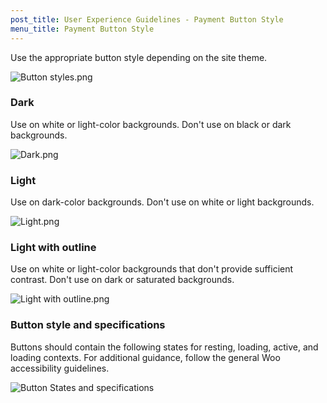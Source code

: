 ```yaml
---
post_title: User Experience Guidelines - Payment Button Style
menu_title: Payment Button Style
---
```


Use the appropriate button style depending on the site theme.

![Button styles.png](https://developer.woocommerce.com/docs/wp-content/uploads/sites/3/2024/01/Button-styles.png)

### Dark

Use on white or light-color backgrounds. Don't use on black or dark backgrounds.

![Dark.png](https://developer.woocommerce.com/docs/wp-content/uploads/sites/3/2024/01/Dark.png)

### Light

Use on dark-color backgrounds. Don't use on white or light backgrounds.

![Light.png](https://developer.woocommerce.com/docs/wp-content/uploads/sites/3/2024/01/Light.png)

### Light with outline

Use on white or light-color backgrounds that don't provide sufficient contrast. Don't use on dark or saturated backgrounds.

![Light with outline.png](https://developer.woocommerce.com/docs/wp-content/uploads/sites/3/2024/01/Light-with-outline.png)

### Button style and specifications

Buttons should contain the following states for resting, loading, active, and loading contexts. For additional guidance, follow the general Woo accessibility guidelines.

![Button States and specifications](https://developer.woocommerce.com/docs/wp-content/uploads/sites/3/2024/01/Button-States-and-specifications.png)

